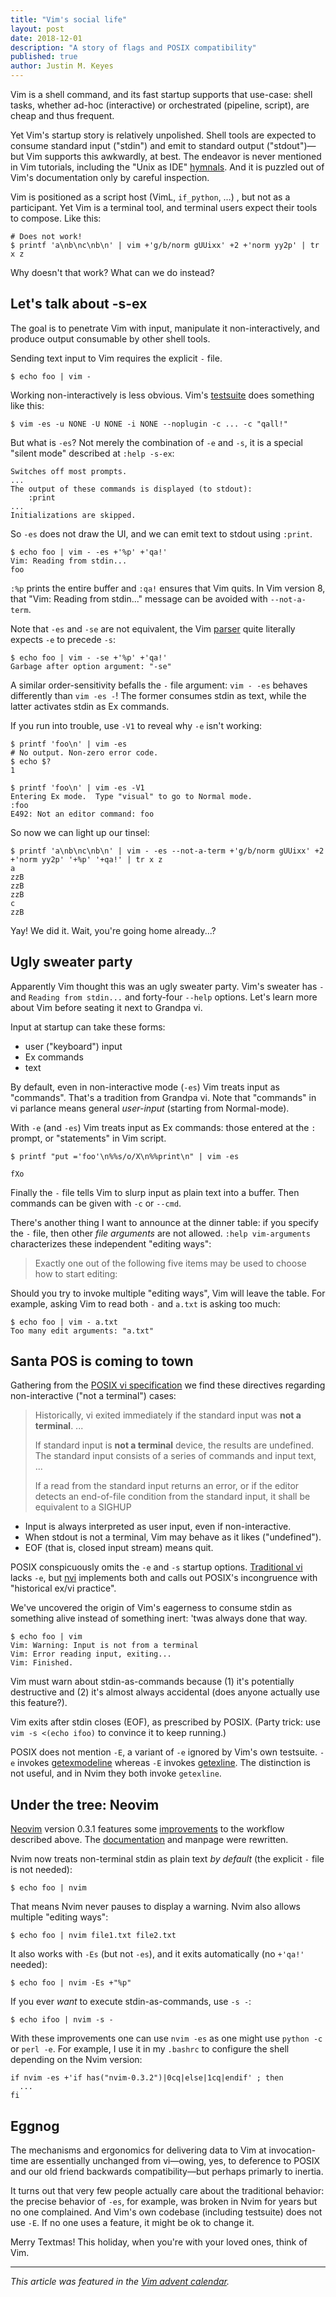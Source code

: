 ```yaml
---
title: "Vim's social life"
layout: post
date: 2018-12-01
description: "A story of flags and POSIX compatibility"
published: true
author: Justin M. Keyes
---
```


Vim is a shell command, and its fast startup supports that use-case: shell
tasks, whether ad-hoc (interactive) or orchestrated (pipeline, script), are
cheap and thus frequent.

Yet Vim's startup story is relatively unpolished. Shell tools are expected to
consume standard input ("stdin") and emit to standard output ("stdout")—but
Vim supports this awkwardly, at best. The endeavor is never mentioned in Vim
tutorials, including the "Unix as IDE" [hymnals](https://news.ycombinator.com/item?id=12653028).
And it is puzzled out of Vim's documentation only by careful inspection.

Vim is positioned as a script host (VimL, `if_python`, …) , but not as
a participant. Yet Vim is a terminal tool, and terminal users expect their
tools to compose. Like this:

    # Does not work!
    $ printf 'a\nb\nc\nb\n' | vim +'g/b/norm gUUixx' +2 +'norm yy2p' | tr x z

Why doesn't that work? What can we do instead?


Let's talk about -s-ex
----------------------

The goal is to penetrate Vim with input, manipulate it non-interactively, and
produce output consumable by other shell tools.

Sending text input to Vim requires the explicit `-` file.

    $ echo foo | vim -

Working non-interactively is less obvious. Vim's
[testsuite](https://github.com/vim/vim/tree/e751a5f531c1ceb58dacc7c280fdaae0df2c71c7/src/testdir)
does something like this:

    $ vim -es -u NONE -U NONE -i NONE --noplugin -c ... -c "qall!"

But what is `-es`? Not merely the combination of `-e` and `-s`, it is a special
"silent mode" described at `:help -s-ex`:

    Switches off most prompts.
    ...
    The output of these commands is displayed (to stdout):
        :print
    ...
    Initializations are skipped.

So `-es` does not draw the UI, and we can emit text to stdout using `:print`.

    $ echo foo | vim - -es +'%p' +'qa!'
    Vim: Reading from stdin...
    foo

`:%p` prints the entire buffer and `:qa!` ensures that Vim quits. In Vim
version 8, that "Vim: Reading from stdin..." message can be avoided with
`--not-a-term`.

Note that `-es` and `-se` are not equivalent, the Vim
[parser](https://github.com/vim/vim/blob/d47d52232bf21036c5c89081458be7eaf2630d24/src/main.c#L2156)
quite literally expects `-e` to precede `-s`:

    $ echo foo | vim - -se +'%p' +'qa!'
    Garbage after option argument: "-se"

A similar order-sensitivity befalls the `-` file argument: `vim - -es` behaves
differently than `vim -es -`!  The former consumes stdin as text, while the
latter activates stdin as Ex commands.

If you run into trouble, use `-V1` to reveal why `-e` isn't working:

    $ printf 'foo\n' | vim -es
    # No output. Non-zero error code.
    $ echo $?
    1

    $ printf 'foo\n' | vim -es -V1
    Entering Ex mode.  Type "visual" to go to Normal mode.
    :foo
    E492: Not an editor command: foo

So now we can light up our tinsel:

    $ printf 'a\nb\nc\nb\n' | vim - -es --not-a-term +'g/b/norm gUUixx' +2 +'norm yy2p' '+%p' '+qa!' | tr x z
    a
    zzB
    zzB
    zzB
    c
    zzB

Yay! We did it. Wait, you're going home already...?


Ugly sweater party
------------------

Apparently Vim thought this was an ugly sweater party. Vim's sweater has `-`
and `Reading from stdin...` and forty-four `--help` options. Let's learn more
about Vim before seating it next to Grandpa vi.

Input at startup can take these forms:

- user ("keyboard") input
- Ex commands
- text

By default, even in non-interactive mode (`-es`) Vim treats input as
"commands". That's a tradition from Grandpa vi. Note that "commands" in vi
parlance means general _user-input_ (starting from Normal-mode).

With `-e` (and `-es`) Vim treats input as Ex commands: those entered at the `:`
prompt, or "statements" in Vim script.

    $ printf "put ='foo'\n%%s/o/X\n%%print\n" | vim -es

    fXo

Finally the `-` file tells Vim to slurp input as plain text into a buffer. Then
commands can be given with `-c` or `--cmd`.

There's another thing I want to announce at the dinner table: if you specify
the `-` file, then other _file arguments_ are not allowed. `:help vim-arguments`
characterizes these independent "editing ways":

> Exactly one out of the following five items may be used to choose how to start editing:

Should you try to invoke multiple "editing ways", Vim will leave the table. For
example, asking Vim to read both `-` and `a.txt` is asking too much:

    $ echo foo | vim - a.txt
    Too many edit arguments: "a.txt"


Santa POS is coming to town
---------------------------

Gathering from the
[POSIX vi specification](https://pubs.opengroup.org/onlinepubs/9699919799/utilities/vi.html)
we find these directives regarding non-interactive ("not a terminal") cases:

> Historically, vi exited immediately if the standard input was **not a terminal**. ...
>
> If standard input is **not a terminal** device, the results are undefined. The
> standard input consists of a series of commands and input text, ...
>
> If a read from the standard input returns an error, or if the editor detects
> an end-of-file condition from the standard input, it shall be equivalent to
> a SIGHUP

- Input is always interpreted as user input, even if non-interactive.
- When stdout is not a terminal, Vim may behave as it likes ("undefined").
- EOF (that is, closed input stream) means quit.

POSIX conspicuously omits the `-e` and `-s` startup options.
[Traditional vi](http://ex-vi.sourceforge.net/vi.html) lacks `-e`, but
[nvi](https://www.freebsd.org/cgi/man.cgi?query=nvi) implements both and calls
out POSIX's incongruence with "historical ex/vi practice".

We've uncovered the origin of Vim's eagerness to consume stdin as something
alive instead of something inert: 'twas always done that way.

    $ echo foo | vim
    Vim: Warning: Input is not from a terminal
    Vim: Error reading input, exiting...
    Vim: Finished.

Vim must warn about stdin-as-commands because (1) it's potentially destructive
and (2) it's almost always accidental (does anyone actually use this feature?).

Vim exits after stdin closes (EOF), as prescribed by POSIX. (Party trick: use
`vim -s <(echo ifoo)` to convince it to keep running.)

POSIX does not mention `-E`, a variant of `-e` ignored by Vim's own testsuite.
`-e` invokes
[getexmodeline](https://github.com/vim/vim/blob/d47d52232bf21036c5c89081458be7eaf2630d24/src/ex_getln.c#L2731)
whereas `-E` invokes
[getexline](https://github.com/vim/vim/blob/d47d52232bf21036c5c89081458be7eaf2630d24/src/ex_getln.c#L2713).
The distinction is not useful, and in Nvim they both invoke `getexline`.


## Under the tree: Neovim

[Neovim](https://neovim.io/) version 0.3.1 features some
[improvements](https://github.com/neovim/neovim/pull/7679) to the workflow
described above. The [documentation](https://neovim.io/doc/user/starting.html#-es)
and manpage were rewritten.

Nvim now treats non-terminal stdin as plain text _by default_ (the explicit `-`
file is not needed):

    $ echo foo | nvim

That means Nvim never pauses to display a warning. Nvim also allows multiple
"editing ways":

    $ echo foo | nvim file1.txt file2.txt

It also works with `-Es` (but not `-es`), and it exits automatically (no
`+'qa!'` needed):

    $ echo foo | nvim -Es +"%p"

If you ever _want_ to execute stdin-as-commands, use `-s -`:

    $ echo ifoo | nvim -s -

With these improvements one can use `nvim -es` as one might use `python -c` or
`perl -e`. For example, I use it in my `.bashrc` to configure the shell
depending on the Nvim version:

    if nvim -es +'if has("nvim-0.3.2")|0cq|else|1cq|endif' ; then
      ...
    fi


## Eggnog

The mechanisms and ergonomics for delivering data to Vim at invocation-time are
essentially unchanged from vi—owing, yes, to deference to POSIX and our old
friend backwards compatibility—but perhaps primarly to inertia.

It turns out that very few people actually care about the traditional behavior:
the precise behavior of `-es`, for example, was broken in Nvim for years but no
one complained. And Vim's own codebase (including testsuite) does not use `-E`.
If no one uses a feature, it might be ok to change it.

Merry Textmas! This holiday, when you're with your loved ones, think of Vim.

---

_This article was featured in the [Vim advent calendar](https://vimways.org/2018/)._
